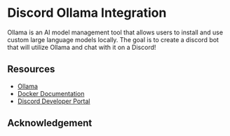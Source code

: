 # Discord Ollama Integration
Ollama is an AI model management tool that allows users to install and use custom large language models locally. The goal is to create a discord bot that will utilize Ollama and chat with it on a Discord!

## Resources
* [Ollama](https://ollama.ai/)
* [Docker Documentation](https://docs.docker.com/?_gl=1*nof6f8*_ga*MTQxNTc1MTYxOS4xNzAxNzI1ODAx*_ga_XJWPQMJYHQ*MTcwMjQxODUzOS4yLjEuMTcwMjQxOTgyMC41OS4wLjA.)
* [Discord Developer Portal](https://discord.com/developers/docs/intro)

## Acknowledgement
